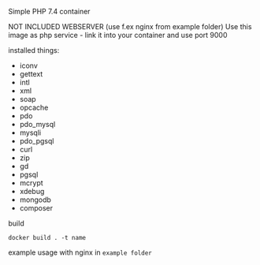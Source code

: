 Simple PHP 7.4 container

NOT INCLUDED WEBSERVER (use f.ex nginx from example folder)
Use this image as php service - link it into your container and use port 9000

installed things:
- iconv 
- gettext 
- intl 
- xml 
- soap 
- opcache 
- pdo 
- pdo_mysql 
- mysqli 
- pdo_pgsql 
- curl 
- zip 
- gd
- pgsql
- mcrypt
- xdebug
- mongodb
- composer


build

```
docker build . -t name
```

example usage with nginx in `example folder`
